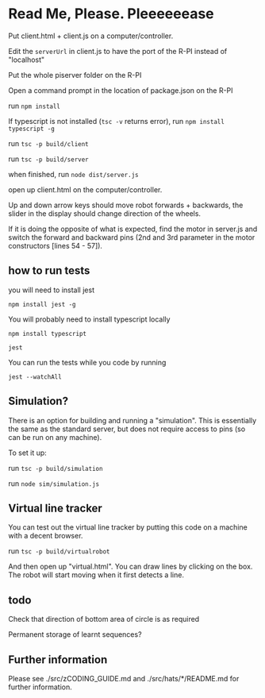 # Read Me, Please. Pleeeeeease

Put client.html + client.js on a computer/controller.


Edit the `serverUrl` in client.js to have the port of the R-PI instead of "localhost"


Put the whole piserver folder on the R-PI

Open a command prompt in the location of package.json on the R-PI

run `npm install`

If typescript is not installed (`tsc -v` returns error), run `npm install typescript -g`

run `tsc -p build/client`

run `tsc -p build/server`

when finished, run `node dist/server.js`


open up client.html on the computer/controller.


Up and down arrow keys should move robot forwards + backwards, the slider in the display should change direction of the wheels. 


If it is doing the opposite of what is expected, find the motor in server.js and switch the forward and backward pins (2nd and 3rd parameter in the motor constructors [lines 54 - 57]).


## how to run tests

you will need to install jest

`npm install jest -g`

You will probably need to install typescript locally

`npm install typescript`

`jest`

You can run the tests while you code by running

`jest --watchAll`

## Simulation?

There is an option for building and running a "simulation". This is essentially the same as the standard server, but does not require access to pins (so can be run on any machine).

To set it up:

run `tsc -p build/simulation`

run `node sim/simulation.js`

## Virtual line tracker

You can test out the virtual line tracker by putting this code on a machine with a decent browser.

run `tsc -p build/virtualrobot`

And then open up "virtual.html". You can draw lines by clicking on the box. The robot will start moving when it first detects a line.

## todo

Check that direction of bottom area of circle is as required

Permanent storage of learnt sequences?

## Further information

Please see ./src/zCODING_GUIDE.md and ./src/hats/*/README.md for further information.